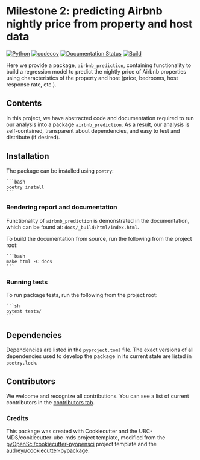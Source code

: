 # Milestone 2: predicting Airbnb nightly price from property and host data

[![Python](https://img.shields.io/badge/python-3.9-blue)]()
[![codecov](https://codecov.io/gh/TomasBeuzen/airbnb_prediction/branch/main/graph/badge.svg)](https://codecov.io/gh/TomasBeuzen/airbnb_prediction)
[![Documentation Status](https://readthedocs.org/projects/airbnb_prediction/badge/?version=latest)](https://airbnb_prediction.readthedocs.io/en/latest/?badge=latest)
[![Build](https://github.com/TomasBeuzen/airbnb_prediction/workflows/build/badge.svg)](https://github.com/TomasBeuzen/airbnb_prediction/actions/workflows/build.yml)

Here we provide a package, `airbnb_prediction`, containing functionality to build a regression model to predict the nightly price of Airbnb properties using characteristics of the property and host (price, bedrooms, host response rate, etc.).

## Contents

In this project, we have abstracted code and documentation required to run our analysis into a package `airbnb_prediction`. As a result, our analysis is self-contained, transparent about dependencies, and easy to test and distribute (if desired).

## Installation

The package can be installed using `poetry`:

    ```bash
    poetry install
    ```

### Rendering report and documentation

Functionality of `airbnb_prediction` is demonstrated in the documentation, which can be found at: `docs/_build/html/index.html`.

To build the documentation from source, run the following from the project root:

    ```bash
    make html -C docs
    ```

### Running tests

To run package tests, run the following from the project root:

    ```sh
    pytest tests/
    ```

## Dependencies

Dependencies are listed in the `pyproject.toml` file. The exact versions of all dependencies used to develop the package in its current state are listed in `poetry.lock`.

## Contributors

We welcome and recognize all contributions. You can see a list of current contributors in the [contributors tab](https://github.com/TomasBeuzen/airbnb_prediction/graphs/contributors).

### Credits

This package was created with Cookiecutter and the UBC-MDS/cookiecutter-ubc-mds project template, modified from the [pyOpenSci/cookiecutter-pyopensci](https://github.com/pyOpenSci/cookiecutter-pyopensci) project template and the [audreyr/cookiecutter-pypackage](https://github.com/audreyr/cookiecutter-pypackage).
